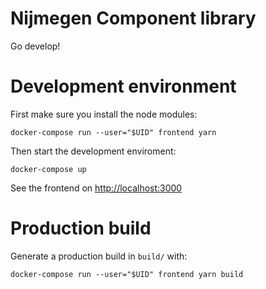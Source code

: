 # Nijmegen Component library

Go develop!

# Development environment
First make sure you install the node modules:

    docker-compose run --user="$UID" frontend yarn

Then start the development enviroment:

    docker-compose up

See the frontend on <http://localhost:3000>

# Production build

Generate a production build in `build/` with:

    docker-compose run --user="$UID" frontend yarn build
